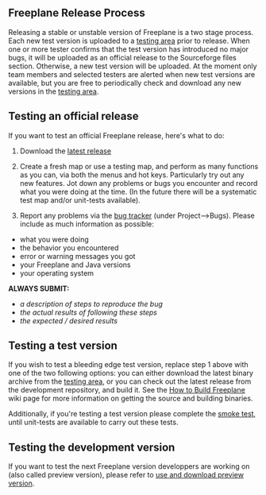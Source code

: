 ## Freeplane Release Process 

Releasing a stable or unstable version of Freeplane is a two stage process.  Each new test version is uploaded to a [testing area](https://www.freeplane.org/testversion/) prior to release.  When one or more tester confirms that the test version has introduced no major bugs, it will be uploaded as an official release to the Sourceforge files section.  Otherwise, a new test version will be uploaded.  At the moment only team members and selected testers are alerted when new test versions are available, but you are free to periodically check and download any new versions in the [testing area](https://www.freeplane.org/testversion/).


## Testing an official release

If you want to test an official Freeplane release, here's what to do: 

1. Download the [latest release](https://sourceforge.net/projects/freeplane/) 

2. Create a fresh map or use a testing map, and perform as many functions as you can, via both the menus and hot keys.  Particularly try out any new features.  Jot down any problems or bugs you encounter and record what you were doing at the time.  (In the future there will be a systematic test map and/or unit-tests available). 

3. Report any problems via the [bug tracker](https://sourceforge.net/apps/mantisbt/freeplane/) (under Project--&gt;Bugs).  Please include as much information as possible:  

* what you were doing
* the behavior you encountered
* error or warning messages you got
* your Freeplane and Java versions
* your operating system


**ALWAYS SUBMIT:**

* *a description of steps to reproduce the bug*
* *the actual results of following these steps*
* *the expected / desired results*


## Testing a test version

If you wish to test a bleeding edge test version, replace step 1 above with one of the two following options: you can either download the latest binary archive from the [testing area](https://www.freeplane.org/testversion/), or you can check out the latest release from the development repository, and build it.  See the [How to Build Freeplane](/docs/#/coding/How_to_build_Freeplane ':ignore') wiki page for more information on getting the source and building binaries.

Additionally, if you're testing a test version please complete the [smoke test](https://www.freeplane.org/wiki/index.php/Release_smoke_test), until unit-tests are available to carry out these tests. 


## Testing the development version
If you want to test the next Freeplane version developpers are working on (also called preview version), please refer to [use and download preview version](https://www.freeplane.org/wiki/index.php/Freeplane_1.2.x-1.3.x).


<!-- ({Category:Coding}) -->

